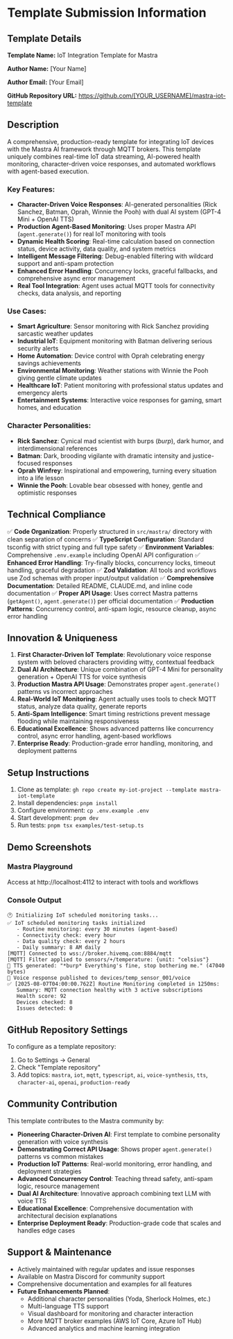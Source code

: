 # Template Submission Information

## Template Details

**Template Name:** IoT Integration Template for Mastra

**Author Name:** [Your Name]

**Author Email:** [Your Email]

**GitHub Repository URL:** https://github.com/[YOUR_USERNAME]/mastra-iot-template

## Description

A comprehensive, production-ready template for integrating IoT devices with the Mastra AI framework through MQTT brokers. This template uniquely combines real-time IoT data streaming, AI-powered health monitoring, character-driven voice responses, and automated workflows with agent-based execution.

### Key Features:
- **Character-Driven Voice Responses**: AI-generated personalities (Rick Sanchez, Batman, Oprah, Winnie the Pooh) with dual AI system (GPT-4 Mini + OpenAI TTS)
- **Production Agent-Based Monitoring**: Uses proper Mastra API (`agent.generate()`) for real IoT monitoring with tools
- **Dynamic Health Scoring**: Real-time calculation based on connection status, device activity, data quality, and system metrics
- **Intelligent Message Filtering**: Debug-enabled filtering with wildcard support and anti-spam protection
- **Enhanced Error Handling**: Concurrency locks, graceful fallbacks, and comprehensive async error management
- **Real Tool Integration**: Agent uses actual MQTT tools for connectivity checks, data analysis, and reporting

### Use Cases:
- **Smart Agriculture**: Sensor monitoring with Rick Sanchez providing sarcastic weather updates
- **Industrial IoT**: Equipment monitoring with Batman delivering serious security alerts
- **Home Automation**: Device control with Oprah celebrating energy savings achievements
- **Environmental Monitoring**: Weather stations with Winnie the Pooh giving gentle climate updates
- **Healthcare IoT**: Patient monitoring with professional status updates and emergency alerts
- **Entertainment Systems**: Interactive voice responses for gaming, smart homes, and education

### Character Personalities:
- **Rick Sanchez**: Cynical mad scientist with burps (*burp*), dark humor, and interdimensional references
- **Batman**: Dark, brooding vigilante with dramatic intensity and justice-focused responses  
- **Oprah Winfrey**: Inspirational and empowering, turning every situation into a life lesson
- **Winnie the Pooh**: Lovable bear obsessed with honey, gentle and optimistic responses

## Technical Compliance

✅ **Code Organization**: Properly structured in `src/mastra/` directory with clean separation of concerns
✅ **TypeScript Configuration**: Standard tsconfig with strict typing and full type safety
✅ **Environment Variables**: Comprehensive `.env.example` including OpenAI API configuration
✅ **Enhanced Error Handling**: Try-finally blocks, concurrency locks, timeout handling, graceful degradation
✅ **Zod Validation**: All tools and workflows use Zod schemas with proper input/output validation
✅ **Comprehensive Documentation**: Detailed README, CLAUDE.md, and inline code documentation
✅ **Proper API Usage**: Uses correct Mastra patterns (`getAgent()`, `agent.generate()`) per official documentation
✅ **Production Patterns**: Concurrency control, anti-spam logic, resource cleanup, async error handling

## Innovation & Uniqueness

1. **First Character-Driven IoT Template**: Revolutionary voice response system with beloved characters providing witty, contextual feedback
2. **Dual AI Architecture**: Unique combination of GPT-4 Mini for personality generation + OpenAI TTS for voice synthesis
3. **Production Mastra API Usage**: Demonstrates proper `agent.generate()` patterns vs incorrect approaches
4. **Real-World IoT Monitoring**: Agent actually uses tools to check MQTT status, analyze data quality, generate reports
5. **Anti-Spam Intelligence**: Smart timing restrictions prevent message flooding while maintaining responsiveness
6. **Educational Excellence**: Shows advanced patterns like concurrency control, async error handling, agent-based workflows
7. **Enterprise Ready**: Production-grade error handling, monitoring, and deployment patterns

## Setup Instructions

1. Clone as template: `gh repo create my-iot-project --template mastra-iot-template`
2. Install dependencies: `pnpm install`
3. Configure environment: `cp .env.example .env`
4. Start development: `pnpm dev`
5. Run tests: `pnpm tsx examples/test-setup.ts`

## Demo Screenshots

### Mastra Playground
Access at http://localhost:4112 to interact with tools and workflows

### Console Output
```
🕐 Initializing IoT scheduled monitoring tasks...
✅ IoT scheduled monitoring tasks initialized
   - Routine monitoring: every 30 minutes (agent-based)
   - Connectivity check: every hour
   - Data quality check: every 2 hours
   - Daily summary: 8 AM daily
[MQTT] Connected to wss://broker.hivemq.com:8884/mqtt
[MQTT] Filter applied to sensors/+/temperature: {unit: "celsius"}
🎤 TTS generated: "*burp* Everything's fine, stop bothering me." (47040 bytes)
📡 Voice response published to devices/temp_sensor_001/voice
✅ [2025-08-07T04:00:00.762Z] Routine Monitoring completed in 1250ms:
   Summary: MQTT connection healthy with 3 active subscriptions
   Health score: 92
   Devices checked: 8
   Issues detected: 0
```

## GitHub Repository Settings

To configure as a template repository:
1. Go to Settings → General
2. Check "Template repository"
3. Add topics: `mastra`, `iot`, `mqtt`, `typescript`, `ai`, `voice-synthesis`, `tts`, `character-ai`, `openai`, `production-ready`

## Community Contribution

This template contributes to the Mastra community by:
- **Pioneering Character-Driven AI**: First template to combine personality generation with voice synthesis
- **Demonstrating Correct API Usage**: Shows proper `agent.generate()` patterns vs common mistakes
- **Production IoT Patterns**: Real-world monitoring, error handling, and deployment strategies
- **Advanced Concurrency Control**: Teaching thread safety, anti-spam logic, resource management
- **Dual AI Architecture**: Innovative approach combining text LLM with voice TTS
- **Educational Excellence**: Comprehensive documentation with architectural decision explanations
- **Enterprise Deployment Ready**: Production-grade code that scales and handles edge cases

## Support & Maintenance

- Actively maintained with regular updates and issue responses
- Available on Mastra Discord for community support
- Comprehensive documentation and examples for all features
- **Future Enhancements Planned**:
  - Additional character personalities (Yoda, Sherlock Holmes, etc.)
  - Multi-language TTS support
  - Visual dashboard for monitoring and character interaction
  - More MQTT broker examples (AWS IoT Core, Azure IoT Hub)
  - Advanced analytics and machine learning integration